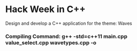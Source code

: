 # Hack Week in C++
Design and develop a C++ application for the theme: Waves

### Compiling Command: g++ -std=c++11 main.cpp value_select.cpp wavetypes.cpp -o <name-you-want-to-give>
